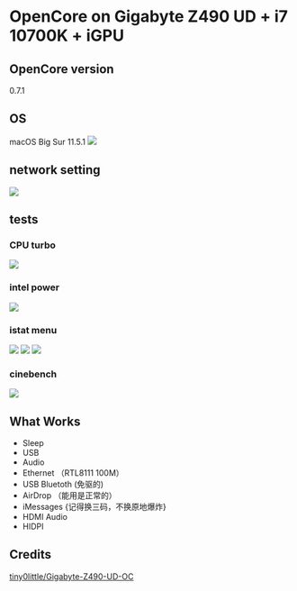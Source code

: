 # OpenCore on Gigabyte Z490 UD + i7 10700K + iGPU


## OpenCore version

0.7.1


## OS

macOS Big Sur 11.5.1
<img src=https://github.com/hunn1/z490ud-10700k/blob/main/images/001.png>


## network setting
<img src=https://github.com/hunn1/z490ud-10700k/blob/main/images/002.png>

## tests

### CPU turbo 

<img src=https://github.com/hunn1/z490ud-10700k/blob/main/images/CPUS.jpg>

### intel power

<img src=https://github.com/hunn1/z490ud-10700k/blob/main/images/intel_power.jpg>


### istat menu

<img src=https://github.com/hunn1/z490ud-10700k/blob/main/images/CPU.png>
<img src=https://github.com/hunn1/z490ud-10700k/blob/main/images/RAM.png>
<img src=https://github.com/hunn1/z490ud-10700k/blob/main/images/SENSORS.png>


### cinebench
<img src=https://github.com/hunn1/z490ud-10700k/blob/main/images/cinebench.jpg>


## What Works

- Sleep
- USB
- Audio
- Ethernet （RTL8111 100M）
- USB Bluetoth (免驱的)
- AirDrop （能用是正常的）
- iMessages {记得换三码，不换原地爆炸}
- HDMI Audio
- HIDPI 



## Credits

<a href=https://github.com/tiny0little/Gigabyte-Z490-UD-OC>tiny0little/Gigabyte-Z490-UD-OC</a><br>


